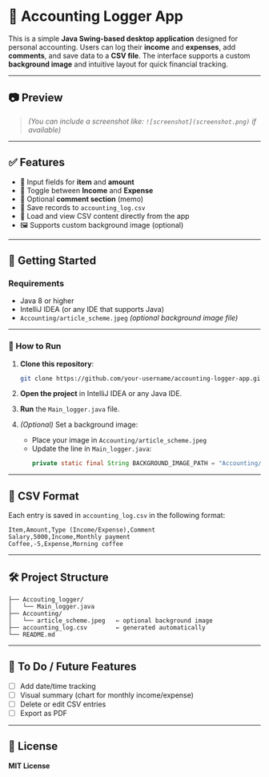 # 📘 Accounting Logger App

This is a simple **Java Swing-based desktop application** designed for personal accounting. Users can log their **income** and **expenses**, add **comments**, and save data to a **CSV file**. The interface supports a custom **background image** and intuitive layout for quick financial tracking.

---

## 📷 Preview

> *(You can include a screenshot like: `![screenshot](screenshot.png)` if available)*

---

## ✅ Features

- 🔹 Input fields for **item** and **amount**
- 🔺 Toggle between **Income** and **Expense**
- 💬 Optional **comment section** (memo)
- 💾 Save records to `accounting_log.csv`
- 📂 Load and view CSV content directly from the app
- 🖼️ Supports custom background image (optional)

---

## 🚀 Getting Started

### Requirements

- Java 8 or higher
- IntelliJ IDEA (or any IDE that supports Java)
- `Accounting/article_scheme.jpeg` *(optional background image file)*

---

### 🔧 How to Run

1. **Clone this repository**:
   ```bash
   git clone https://github.com/your-username/accounting-logger-app.git
   ```

2. **Open the project** in IntelliJ IDEA or any Java IDE.

3. **Run** the `Main_logger.java` file.

4. *(Optional)* Set a background image:
   - Place your image in `Accounting/article_scheme.jpeg`
   - Update the line in `Main_logger.java`:
     ```java
     private static final String BACKGROUND_IMAGE_PATH = "Accounting/article_scheme.jpeg";
     ```

---

## 📄 CSV Format

Each entry is saved in `accounting_log.csv` in the following format:

```
Item,Amount,Type (Income/Expense),Comment
Salary,5000,Income,Monthly payment
Coffee,-5,Expense,Morning coffee
```

---

## 🛠️ Project Structure

```
├── Accouting_logger/
│   └── Main_logger.java
├── Accounting/
│   └── article_scheme.jpeg   ← optional background image
├── accounting_log.csv        ← generated automatically
└── README.md
```

---

## 📌 To Do / Future Features

- [ ] Add date/time tracking  
- [ ] Visual summary (chart for monthly income/expense)  
- [ ] Delete or edit CSV entries  
- [ ] Export as PDF  

---

## 📃 License

**MIT License**
